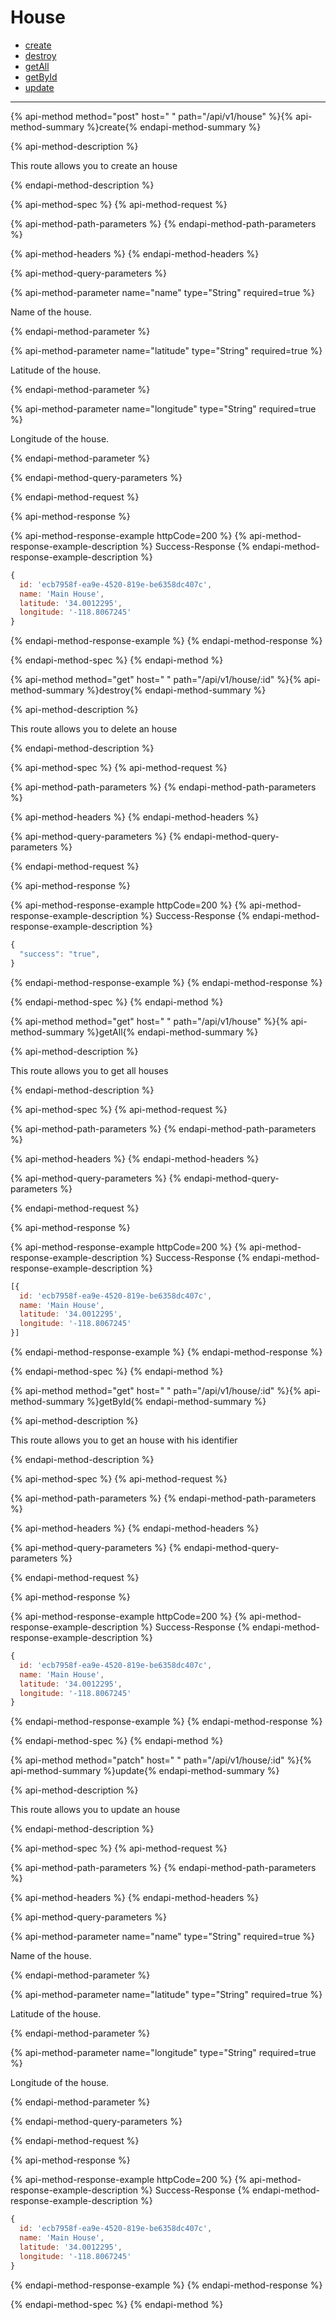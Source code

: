 
# House

- [create](#create)
- [destroy](#destroy)
- [getAll](#getAll)
- [getById](#getById)
- [update](#update)

___


{% api-method method="post" host=" " path="/api/v1/house" %}{% api-method-summary %}create{% endapi-method-summary %}

{% api-method-description %}
<p>This route allows you to create an house</p>
{% endapi-method-description %}

{% api-method-spec %}
{% api-method-request %}

{% api-method-path-parameters %}
{% endapi-method-path-parameters %}

{% api-method-headers %} 
{% endapi-method-headers %}

{% api-method-query-parameters %}

{% api-method-parameter name="name" type="String" required=true %}
<p>Name of the house.</p>{% endapi-method-parameter %}


{% api-method-parameter name="latitude" type="String" required=true %}
<p>Latitude of the house.</p>{% endapi-method-parameter %}


{% api-method-parameter name="longitude" type="String" required=true %}
<p>Longitude of the house.</p>{% endapi-method-parameter %}

{% endapi-method-query-parameters %}

{% endapi-method-request %}

{% api-method-response %}

{% api-method-response-example httpCode=200 %}
{% api-method-response-example-description %}
Success-Response
{% endapi-method-response-example-description %}

```javascript
{
  id: 'ecb7958f-ea9e-4520-819e-be6358dc407c',
  name: 'Main House',
  latitude: '34.0012295',
  longitude: '-118.8067245'
}
```
{% endapi-method-response-example %}
{% endapi-method-response %}

{% endapi-method-spec %}
{% endapi-method %}

{% api-method method="get" host=" " path="/api/v1/house/:id" %}{% api-method-summary %}destroy{% endapi-method-summary %}

{% api-method-description %}
<p>This route allows you to delete an house</p>
{% endapi-method-description %}

{% api-method-spec %}
{% api-method-request %}

{% api-method-path-parameters %}
{% endapi-method-path-parameters %}

{% api-method-headers %} 
{% endapi-method-headers %}

{% api-method-query-parameters %}
{% endapi-method-query-parameters %}

{% endapi-method-request %}

{% api-method-response %}

{% api-method-response-example httpCode=200 %}
{% api-method-response-example-description %}
Success-Response
{% endapi-method-response-example-description %}

```javascript
{
  "success": "true",
}
```
{% endapi-method-response-example %}
{% endapi-method-response %}

{% endapi-method-spec %}
{% endapi-method %}

{% api-method method="get" host=" " path="/api/v1/house" %}{% api-method-summary %}getAll{% endapi-method-summary %}

{% api-method-description %}
<p>This route allows you to get all houses</p>
{% endapi-method-description %}

{% api-method-spec %}
{% api-method-request %}

{% api-method-path-parameters %}
{% endapi-method-path-parameters %}

{% api-method-headers %} 
{% endapi-method-headers %}

{% api-method-query-parameters %}
{% endapi-method-query-parameters %}

{% endapi-method-request %}

{% api-method-response %}

{% api-method-response-example httpCode=200 %}
{% api-method-response-example-description %}
Success-Response
{% endapi-method-response-example-description %}

```javascript
[{
  id: 'ecb7958f-ea9e-4520-819e-be6358dc407c',
  name: 'Main House',
  latitude: '34.0012295',
  longitude: '-118.8067245'
}]
```
{% endapi-method-response-example %}
{% endapi-method-response %}

{% endapi-method-spec %}
{% endapi-method %}

{% api-method method="get" host=" " path="/api/v1/house/:id" %}{% api-method-summary %}getById{% endapi-method-summary %}

{% api-method-description %}
<p>This route allows you to get an house with his identifier</p>
{% endapi-method-description %}

{% api-method-spec %}
{% api-method-request %}

{% api-method-path-parameters %}
{% endapi-method-path-parameters %}

{% api-method-headers %} 
{% endapi-method-headers %}

{% api-method-query-parameters %}
{% endapi-method-query-parameters %}

{% endapi-method-request %}

{% api-method-response %}

{% api-method-response-example httpCode=200 %}
{% api-method-response-example-description %}
Success-Response
{% endapi-method-response-example-description %}

```javascript
{
  id: 'ecb7958f-ea9e-4520-819e-be6358dc407c',
  name: 'Main House',
  latitude: '34.0012295',
  longitude: '-118.8067245'
}
```
{% endapi-method-response-example %}
{% endapi-method-response %}

{% endapi-method-spec %}
{% endapi-method %}

{% api-method method="patch" host=" " path="/api/v1/house/:id" %}{% api-method-summary %}update{% endapi-method-summary %}

{% api-method-description %}
<p>This route allows you to update an house</p>
{% endapi-method-description %}

{% api-method-spec %}
{% api-method-request %}

{% api-method-path-parameters %}
{% endapi-method-path-parameters %}

{% api-method-headers %} 
{% endapi-method-headers %}

{% api-method-query-parameters %}

{% api-method-parameter name="name" type="String" required=true %}
<p>Name of the house.</p>{% endapi-method-parameter %}


{% api-method-parameter name="latitude" type="String" required=true %}
<p>Latitude of the house.</p>{% endapi-method-parameter %}


{% api-method-parameter name="longitude" type="String" required=true %}
<p>Longitude of the house.</p>{% endapi-method-parameter %}

{% endapi-method-query-parameters %}

{% endapi-method-request %}

{% api-method-response %}

{% api-method-response-example httpCode=200 %}
{% api-method-response-example-description %}
Success-Response
{% endapi-method-response-example-description %}

```javascript
{
  id: 'ecb7958f-ea9e-4520-819e-be6358dc407c',
  name: 'Main House',
  latitude: '34.0012295',
  longitude: '-118.8067245'
}
```
{% endapi-method-response-example %}
{% endapi-method-response %}

{% endapi-method-spec %}
{% endapi-method %}
